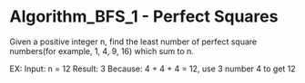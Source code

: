 # Algorithm_BFS_1 - Perfect Squares
Given a positive integer n, find the least number of perfect square numbers(for example, 1, 4, 9, 16) which sum to n.

EX:
Input: n = 12
Result: 3
Because: 4 + 4 + 4 = 12, use 3 number 4 to get 12

